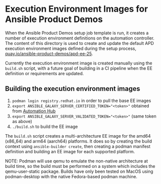 # Execution Environment Images for Ansible Product Demos

When the Ansible Product Demos setup job template is run, it creates a number of execution environment definitions on the automation controller.  The content of this directory is used to create and update the default APD execution environment images defined during the setup process, [quay.io/ansible-product-demos/apd-ee-25](quay.io/ansible-product-demos/apd-ee-25).

Currently the execution environment image is created manually using the `build.sh` script, with a future goal of building in a CI pipeline when the EE definition or requirements are updated.

## Building the execution environment images

1. `podman login registry.redhat.io` in order to pull the base EE images
2. `export ANSIBLE_GALAXY_SERVER_CERTIFIED_TOKEN="<token>"` obtained from [Automation Hub](https://console.redhat.com/ansible/automation-hub/token)
3. `export ANSIBLE_GALAXY_SERVER_VALIDATED_TOKEN="<token>"` (same token as above)
4. `./build.sh` to build the EE image

The `build.sh` script creates a multi-architecture EE image for the amd64 (x86_64) and arm64 (aarch64) platforms.  It does so by creating the build context using `ansible-builder create`, then creating a podman manifest definition and building an EE image for each supported platform.

NOTE: Podman will use qemu to emulate the non-native architecture at build time, so the build must be performed on a system which includes the qemu-user-static package.  Builds have only been tested on MacOS using podman-desktop with the native Fedora-based podman machine.
